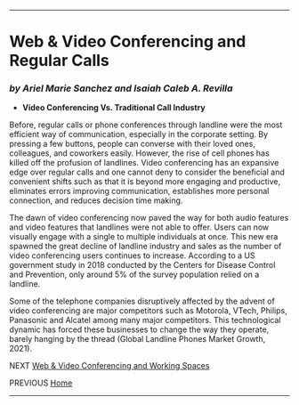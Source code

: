 _____________________________________________________________________________________________________________________________________________________
# Web & Video Conferencing and Regular Calls
### *by Ariel Marie Sanchez and Isaiah Caleb A. Revilla*

- **Video Conferencing Vs. Traditional Call Industry**

Before, regular calls or phone conferences through landline were the most efficient way of communication, especially in the corporate setting. By pressing a few buttons, people can converse with their loved ones, colleagues, and coworkers easily. However, the rise of cell phones has killed off the profusion of landlines. Video conferencing has an expansive edge over regular calls and one cannot deny to consider the beneficial and convenient shifts such as that it is beyond more engaging and productive, eliminates errors improving communication, establishes more personal connection, and reduces decision time making.  

The dawn of video conferencing now paved the way for both audio features and video features that landlines were not able to offer. Users can now visually engage with a single to multiple individuals at once. This new era spawned the great decline of landline industry and sales as the number of video conferencing users continues to increase. According to a US government study in 2018 conducted by the Centers for Disease Control and Prevention, only around 5% of the survey population relied on a landline.

Some of the telephone companies disruptively affected by the advent of video conferencing are major competitors such as Motorola, VTech, Philips, Panasonic and Alcatel among many major competitors. This technological dynamic has forced these businesses to change the way they operate, barely hanging by the thread (Global Landline Phones Market Growth, 2021).  



NEXT [Web & Video Conferencing and Working Spaces](third.md)

PREVIOUS [Home](index.md)
___________________________________________________________________________________________________________________________________________________
